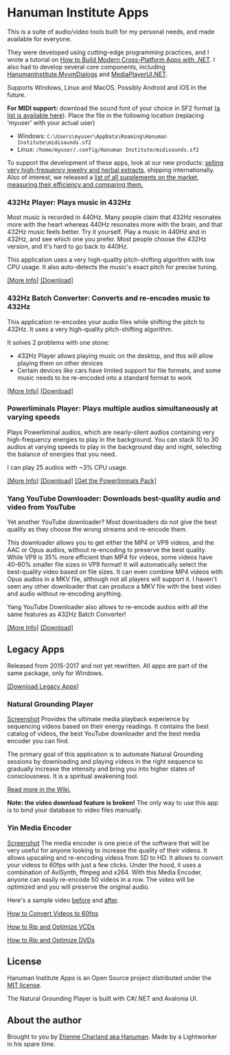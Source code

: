 # Hanuman Institute Apps

This is a suite of audio/video tools built for my personal needs, and made available for everyone.

They were developed using cutting-edge programming practices, and I wrote a tutorial on [How to Build Modern Cross-Platform Apps with .NET](https://github.com/mysteryx93/Modern.Net-Tutorial). I also had to develop several core components, including [HanumanInstitute.MvvmDialogs](https://github.com/mysteryx93/HanumanInstitute.MvvmDialogs/) and [MediaPlayerUI.NET](https://github.com/mysteryx93/MediaPlayerUI.NET).

Supports Windows, Linux and MacOS. Possibly Android and iOS in the future.

**For MIDI support:** download the sound font of your choice in SF2 format ([a list is available here](https://adieusounds.com/blogs/news/15-free-soundfonts-to-elevate-your-music-production-in-2024)). Place the file in the following location (replacing 'myuser' with your actual user)
- Windows: `C:\Users\myuser\AppData\Roaming\Hanuman Institute\midisounds.sf2`
- Linux: `/home/myuser/.config/Hanuman Institute/midisounds.sf2`

To support the development of these apps, look at our new products: [selling very high-frequency jewelry and herbal extracts](https://alchemistgems.com), shipping internationally. Also of interest, we released a [list of all supplements on the market, measuring their efficiency and comparing them.](https://alchemistgems.com/supplements-efficiency-list)

### 432Hz Player: Plays music in 432Hz

Most music is recorded in 440Hz. Many people claim that 432Hz resonates more with the heart whereas 440Hz resonates more with the brain, and that 432Hz music feels better. Try it yourself. Play a music in 440Hz and in 432Hz, and see which one you prefer. Most people choose the 432Hz version, and it's hard to go back to 440Hz.

This application uses a very high-quality pitch-shifting algorithm with low CPU usage. It also auto-detects the music's exact pitch for precise tuning.

[[More Info]](https://github.com/mysteryx93/HanumanInstituteApps/wiki/432hz-Player) [[Download]](https://sourceforge.net/projects/player432Hz/files/)

### 432Hz Batch Converter: Converts and re-encodes music to 432Hz

This application re-encodes your audio files while shifting the pitch to 432Hz. It uses a very high-quality pitch-shifting algorithm.

It solves 2 problems with one stone:

- 432Hz Player allows playing music on the desktop, and this will allow playing them on other devices
- Certain devices like cars have limited support for file formats, and some music needs to be re-encoded into a standard format to work

[[More Info]](https://github.com/mysteryx93/HanumanInstituteApps/wiki/432hz-Batch-Converter) [[Download]](https://sourceforge.net/projects/converter432hz/files/)

### Powerliminals Player: Plays multiple audios simultaneously at varying speeds

Plays Powerliminal audios, which are nearly-silent audios containing very high-frequency energies to play in the background. You can stack 10 to 30 audios at varying speeds to play in the background day and night, selecting the balance of energies that you need.

I can play 25 audios with ~3% CPU usage.

[[More Info]](https://github.com/mysteryx93/HanumanInstituteApps/wiki/Powerliminals-Player) [[Download]](https://sourceforge.net/projects/powerliminals-player/files/) [[Get the Powerliminals Pack]](https://www.spiritualselftransformation.com/powerliminals-nonrivalry)

### Yang YouTube Downloader: Downloads best-quality audio and video from YouTube

Yet another YouTube downloader? Most downloaders do not give the best quality as they choose the wrong streams and re-encode them.

This downloader allows you to get either the MP4 or VP9 videos, and the AAC or Opus audios, without re-encoding to preserve the best quality. While VP9 is 35% more efficient than MP4 for videos, some videos have 40-60% smaller file sizes in VP9 format! It will automatically select the best-quality video based on file sizes. It can even combine MP4 videos with Opus audios in a MKV file, although not all players will support it. I haven't seen any other downloader that can produce a MKV file with the best video and audio without re-encoding anything.

Yang YouTube Downloader also allows to re-encode audios with all the same features as 432Hz Batch Converter!

[[More Info]](https://github.com/mysteryx93/HanumanInstituteApps/wiki/Yang-YouTube-Downloader) [[Download]](https://sourceforge.net/projects/yangdownloader/files/)

## Legacy Apps

Released from 2015-2017 and not yet rewritten. All apps are part of the same package, only for Windows.

[[Download Legacy Apps]](https://sourceforge.net/projects/naturalgroundingplayer/)

### Natural Grounding Player

[Screenshot](https://raw.githubusercontent.com/mysteryx93/NaturalGroundingPlayer/master/Setup/Screenshots/Screenshot1.png) Provides the ultimate media playback experience by sequencing videos based on their energy readings. It contains the best catalog of videos, the best YouTube downloader and the best media encoder you can find.

The primary goal of this application is to automate Natural Grounding sessions by downloading and playing videos in the right sequence to gradually increase the intensity and bring you into higher states of consciousness. It is a spiritual awakening tool.

[Read more in the Wiki.](https://github.com/mysteryx93/NaturalGroundingPlayer/wiki)

**Note: the video download feature is broken!** The only way to use this app is to bind your database to video files manually.

### Yin Media Encoder

[Screenshot](https://raw.githubusercontent.com/mysteryx93/NaturalGroundingPlayer/master/Setup/Screenshots/Screenshot3.png) The media encoder is one piece of the software that will be very useful for anyone looking to increase the quality of their videos. It allows upscaling and re-encoding videos from SD to HD. It allows to convert your videos to 60fps with just a few clicks. Under the hood, it uses a combination of AviSynth, ffmpeg and x264. With this Media Encoder, anyone can easily re-encode 50 videos in a row. The video will be optimized and you will preserve the original audio.

Here's a sample video <a href="https://www.spiritualselftransformation.com/files/media-encoder-old.mpg">before</a> and <a href="https://www.spiritualselftransformation.com/files/media-encoder-new.mkv">after</a>.

[How to Convert Videos to 60fps](https://github.com/mysteryx93/NaturalGroundingPlayer/wiki/Convert-Videos-to-60fps)

[How to Rip and Optimize VCDs](https://github.com/mysteryx93/NaturalGroundingPlayer/wiki/How-to-Rip-VCDs)

[How to Rip and Optimize DVDs](https://github.com/mysteryx93/NaturalGroundingPlayer/wiki/How-to-Rip-DVDs)

## License

Hanuman Institute Apps is an Open Source project distributed under the <a href="https://github.com/mysteryx93/NaturalGroundingPlayer/blob/master/Setup/LICENSE.md">MIT license</a>.

The Natural Grounding Player is built with C#/.NET and Avalonia UI.

## About the author

Brought to you by [Etienne Charland aka Hanuman](https://www.spiritualselftransformation.com/). Made by a Lightworker in his spare time.
